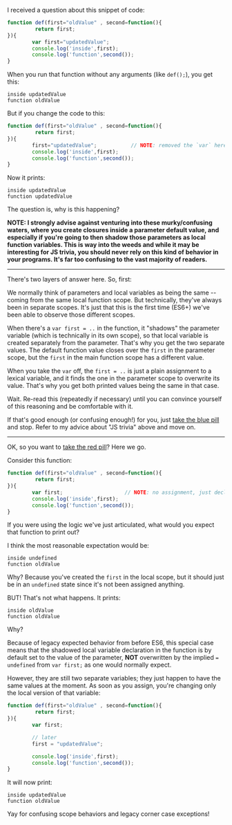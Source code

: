 I received a question about this snippet of code:

```js
function def(first="oldValue" , second=function(){
         return first;
}){
        var first="updatedValue";
        console.log('inside',first);
        console.log('function',second());
}
```

When you run that function without any arguments (like `def();`), you get this:

```
inside updatedValue
function oldValue
```

But if you change the code to this:

```js
function def(first="oldValue" , second=function(){
         return first;
}){
        first="updatedValue";           // NOTE: removed the `var` here
        console.log('inside',first);
        console.log('function',second());
}
```

Now it prints:

```
inside updatedValue
function updatedValue
```

The question is, why is this happening?

**NOTE: I strongly advise against venturing into these murky/confusing waters, where you create closures inside a parameter default value, and especially if you're going to then shadow those parameters as local function variables. This is way into the weeds and while it may be interesting for JS trivia, you should never rely on this kind of behavior in your programs. It's far too confusing to the vast majority of readers.**

----

There's two layers of answer here. So, first:

We normally think of parameters and local variables as being the same -- coming from the same local function scope. But technically, they've always been in separate scopes. It's just that this is the first time (ES6+) we've been able to observe those different scopes.

When there's a `var first = ..` in the function, it "shadows" the parameter variable (which is technically in its own scope), so that local variable is created separately from the parameter. That's why you get the two separate values. The default function value closes over the `first` in the parameter scope, but the `first` in the main function scope has a different value.

When you take the `var` off, the `first = ..` is just a plain assignment to a lexical variable, and it finds the one in the parameter scope to overwrite its value. That's why you get both printed values being the same in that case.

Wait. Re-read this (repeatedly if necessary) until you can convince yourself of this reasoning and be comfortable with it.

If that's good enough (or confusing enough!) for you, just [take the blue pill](https://en.wikipedia.org/wiki/Red_pill_and_blue_pill) and stop. Refer to my advice about "JS trivia" above and move on.

----

OK, so you want to [take the red pill](https://en.wikipedia.org/wiki/Red_pill_and_blue_pill)? Here we go.

Consider this function:

```js
function def(first="oldValue" , second=function(){
         return first;
}){
        var first;                    // NOTE: no assignment, just declaration
        console.log('inside',first);
        console.log('function',second());
}
```

If you were using the logic we've just articulated, what would you expect that function to print out?

I think the most reasonable expectation would be:

```
inside undefined
function oldValue
```

Why? Because you've created the `first` in the local scope, but it should just be in an `undefined` state since it's not been assigned anything.

BUT! That's not what happens. It prints:

```
inside oldValue
function oldValue
```

Why?

Because of legacy expected behavior from before ES6, this special case means that the shadowed local variable declaration in the function is by default set to the value of the parameter, **NOT** overwritten by the implied `= undefined` from `var first;` as one would normally expect.

However, they are still two separate variables; they just happen to have the same values at the moment. As soon as you assign, you're changing only the local version of that variable:

```js
function def(first="oldValue" , second=function(){
         return first;
}){
        var first;

        // later
        first = "updatedValue";

        console.log('inside',first);
        console.log('function',second());
}
```

It will now print:

```
inside updatedValue
function oldValue
```

Yay for confusing scope behaviors and legacy corner case exceptions!